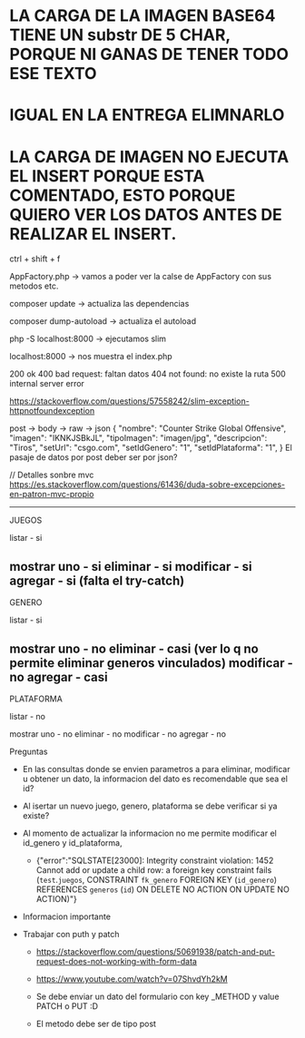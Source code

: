 # LA CARGA DE LA IMAGEN BASE64 TIENE UN substr DE 5 CHAR, PORQUE NI GANAS DE TENER TODO ESE TEXTO
# IGUAL EN LA ENTREGA ELIMNARLO

# LA CARGA DE IMAGEN NO EJECUTA EL INSERT PORQUE ESTA COMENTADO, ESTO PORQUE QUIERO VER LOS DATOS ANTES DE REALIZAR EL INSERT.

ctrl + shift + f

AppFactory.php -> vamos a poder ver la calse de AppFactory con sus metodos etc.

composer update -> actualiza las dependencias

composer dump-autoload -> actualiza el autoload

php -S localhost:8000 -> ejecutamos slim

localhost:8000 -> nos muestra el index.php

200 ok
400 bad request: faltan datos
404 not found: no existe la ruta
500 internal server error


https://stackoverflow.com/questions/57558242/slim-exception-httpnotfoundexception


post -> body -> raw -> json
{
    "nombre": "Counter Strike Global Offensive",
    "imagen": "lKNKJSBkJL",
    "tipoImagen": "imagen/jpg",
    "descripcion": "Tiros",
    "setUrl": "csgo.com",
    "setIdGenero": "1",
    "setIdPlataforma": "1",
}
El pasaje de datos por post deber ser por json?



// Detalles sonbre mvc
https://es.stackoverflow.com/questions/61436/duda-sobre-excepciones-en-patron-mvc-propio


---------------------------
JUEGOS

listar - si

mostrar uno - si
eliminar - si
modificar - si
agregar - si (falta el try-catch)
---------------------------
GENERO

listar - si

mostrar uno - no
eliminar - casi (ver lo q no permite eliminar generos vinculados)
modificar - no
agregar - casi
---------------------------
PLATAFORMA

listar - no

mostrar uno - no
eliminar - no
modificar - no
agregar - no


Preguntas

 - En las consultas donde se envien parametros a para eliminar, modificar u obtener un dato, la informacion del dato es recomendable que sea el id?
 - Al isertar un nuevo juego, genero, plataforma se debe verificar si ya existe?

 - Al momento de actualizar la informacion no me permite modificar el id_genero y id_plataforma, 
    - {"error":"SQLSTATE[23000]: Integrity constraint violation: 1452 Cannot add or update a child row: a foreign key constraint fails (`test`.`juegos`, CONSTRAINT `fk_genero` FOREIGN KEY (`id_genero`) REFERENCES `generos` (`id`) ON DELETE NO ACTION ON UPDATE NO ACTION)"}



- Informacion importante

- Trabajar con puth y patch 
    - https://stackoverflow.com/questions/50691938/patch-and-put-request-does-not-working-with-form-data
    - https://www.youtube.com/watch?v=07ShvdYh2kM

    - Se debe enviar un dato del formulario con key _METHOD y value PATCH o PUT :D
    - El metodo debe ser de tipo post